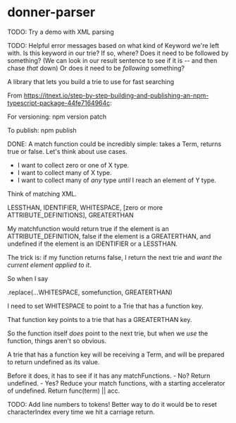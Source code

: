 # donner-parser
TODO: Try a demo with XML parsing
    

TODO: Helpful error messages based on what kind of Keyword we're left with.
Is this keyword in our trie? If so, where? Does it need to be followed by something?
(We can look in our result sentence to see if it is -- and then chase *that* down)
Or does it need to be *following* something? 

A library that lets you build a trie to use for fast searching

From https://itnext.io/step-by-step-building-and-publishing-an-npm-typescript-package-44fe7164964c:

For versioning:
npm version patch

To publish:
npm publish







DONE: A match function could be incredibly simple: takes a Term, returns true or false.
Let's think about use cases.

- I want to collect zero or one of X type.
- I want to collect many of X type.
- I want to collect many of *any* type *until* I reach an element of Y type.

Think of matching XML.

LESSTHAN, IDENTIFIER, WHITESPACE, [zero or more ATTRIBUTE_DEFINITIONS], GREATERTHAN

My matchfunction would return true if the element is an ATTRIBUTE_DEFINITION,
false if the element is a GREATERTHAN,
and undefined if the element is an IDENTIFIER or a LESSTHAN.

The trick is: if my function returns false, I return the next trie and *want the current element applied to it*.

So when I say 

.replace(...WHITESPACE, somefunction, GREATERTHAN)

I need to set WHITESPACE to point to a Trie that has a function key.

That function key points to a trie that has a GREATERTHAN key.

So the function itself *does* point to the next trie,
but when we *use* the function, things aren't so obvious.

A trie that has a function key will be receiving a Term,
and will be prepared to return undefined as its value.

Before it does, it has to see if it has any matchFunctions.
    - No? Return undefined.
    - Yes? Reduce your match functions, with a starting accelerator of undefined. Return func(term) || acc.

TODO: Add line numbers to tokens!
Better way to do it would be to reset characterIndex every time we hit a carriage return.
